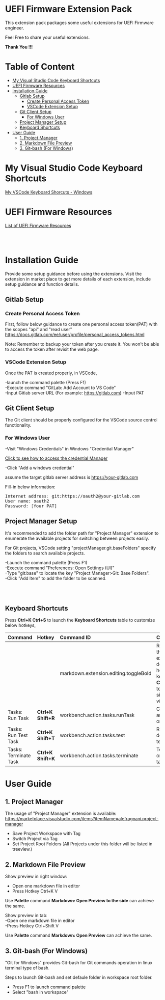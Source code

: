 
# UEFI Firmware Extension Pack <!-- omit in toc -->

This extension pack packages some useful extensions for UEFI Firmware engineer.

Feel Free to share your useful extensions.

**Thank You !!!**

# Table of Content <!-- omit in toc -->
- [My Visual Studio Code Keyboard Shortcuts](#my-visual-studio-code-keyboard-shortcuts)
- [UEFI Firmware Resources](#uefi-firmware-resources)
- [Installation Guide](#installation-guide)
  - [Gitlab Setup](#gitlab-setup)
    - [Create Personal Access Token](#create-personal-access-token)
    - [VSCode Extension Setup](#vscode-extension-setup)
  - [Git Client Setup](#git-client-setup)
    - [For Windows User](#for-windows-user)
  - [Project Manager Setup](#project-manager-setup)
  - [Keyboard Shortcuts](#keyboard-shortcuts)
- [User Guide](#user-guide)
  - [1. Project Manager](#1-project-manager)
  - [2. Markdown File Preview](#2-markdown-file-preview)
  - [3. Git-bash (For Windows)](#3-git-bash-for-windows)

# My Visual Studio Code Keyboard Shortcuts
[My VSCode Keyboard Shorcuts - Windows](https://github.com/vangoghynot/vscode-resources/blob/main/doc/my_vscode_win_key_cheatsheet.pdf)


# UEFI Firmware Resources

[List of UEFI Firmware Resources](https://github.com/vangoghynot/FirmwareResources)


<br>
<br>

# Installation Guide

Provide some setup guidance before using the extensions. Visit the extension in market place to get more details of each extension, include setup guidance and function details.

## Gitlab Setup

### Create Personal Access Token

First, follow below guidance to create one personal access token(PAT) with the scopes "api" and "read user"
https://docs.gitlab.com/ee/user/profile/personal_access_tokens.html

Note: Remember to backup your token after you create it. You won't be able to access the token after revisit the web page.

### VSCode Extension Setup

Once the PAT is created properly, in VSCode,

-launch the command palette (Press F1)<br>
-Execute command "GitLab: Add Account to VS Code"<br>
-Input Gitlab server URL (For example: https://gitlab.com)
-Input PAT

## Git Client Setup
The Git client should be properly configured for the VSCode source control functionality.
### For Windows User

-Visit "Windows Credentials" in Windows "Credential Manager"

[Click to see how to access the credential Manager](https://support.microsoft.com/en-us/windows/accessing-credential-manager-1b5c916a-6a16-889f-8581-fc16e8165ac0)

-Click "Add a windows credential"

assume the target gitlab server address is https://your-gitlab.com

Fill-in below information:<br>

<pre>
Internet address: git:https://oauth2@your-gitlab.com
User name: oauth2
Password: [Your PAT]
</pre>


## Project Manager Setup

It's recommended to add the folder path for "Project Manager" extension to enumerate the available projects for switching between projects easily.

For Git projects, VSCode setting "projectManager.git.baseFolders" specify the folders to search available projects.


-Launch the command palette (Press F1)<br>
-Execute command "Preferences: Open Settings (UI)"<br>
-Type "git:base" to locate the key "Project Manager>Git: Base Folders".<br>
-Click "Add Item" to add the folder to be scanned.<br>

<br>
<br>

## Keyboard Shortcuts

Press **Ctrl+K Ctrl+S** to launch the **Keyboard Shortcuts** table to customize below hotkeys, 

|Command|Hotkey|Command ID|Comment|
|:------|:-----|:-------|:----------|
|||markdown.extension.editing.toggleBold|Remove the extension default hotkey to keep **Ctrl+B** for toggle sidebar visibility|
|Tasks: Run Task|**Ctrl+K Shift+R**|workbench.action.tasks.runTask| Choose and run one task
|Tasks: Run Test Task|**Ctrl+K Shift+T**|workbench.action.tasks.test|Run default test task
|Tasks: Terminate Task|**Ctrl+K Shift+K**|workbench.action.tasks.terminate|Terminate one or all task(s).


# User Guide

## 1. Project Manager

The usage of "Project Manager" extension is available:
https://marketplace.visualstudio.com/items?itemName=alefragnani.project-manager


- Save Project Workspace with Tag
- Switch Project via Tag
- Set Project Root Folders (All Projects under this folder will be listed in treeview.)

## 2. Markdown File Preview

Show preview in right window:<br>
- Open one markdown file in editor<br>
- Press Hotkey Ctrl+K V<br>

Use **Palette** command **Markdown: Open Preview to the side** can achieve the same.

Show preview in tab:<br>
-Open one markdown file in editor<br>
-Press Hotkey Ctrl+Shift V<br>

Use **Palette** command **Markdown: Open Preview** can achieve the same.

## 3. Git-bash (For Windows)

"Git for Windows" provides Git-bash for Git commands operation in linux terminal type of bash.

Steps to launch Git-bash and set defaule folder in workspace root folder.<br>
- Press F1 to launch command palette
- Select "bash in workspace"